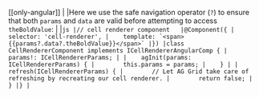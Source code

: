 [[only-angular]]
|
|Here we use the safe navigation operator (`?`) to ensure that both `params` and `data` are valid before attempting to access `theBoldValue`:
|
|```js
|// cell renderer component  
|@Component({
|    selector: 'cell-renderer',
|    template: `<span>{{params?.data?.theBoldValue}}</span>`
|})
|class CellRendererComponent implements ICellRendererAngularComp {
|    params!: ICellRendererParams;
|
|    agInit(params: ICellRendererParams) {
|        this.params = params;
|    }
|
|    refresh(ICellRendererParams) {
|        // Let AG Grid take care of refreshing by recreating our cell renderer.
|        return false;
|    }
|}
|```
